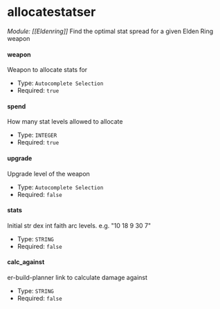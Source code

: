 # allocatestatser
*Module: [[Eldenring]]*
Find the optimal stat spread for a given Elden Ring weapon
#### weapon
Weapon to allocate stats for
- Type: `Autocomplete Selection`
- Required: `true`
#### spend
How many stat levels allowed to allocate
- Type: `INTEGER`
- Required: `true`
#### upgrade
Upgrade level of the weapon
- Type: `Autocomplete Selection`
- Required: `false`
#### stats
Initial str dex int faith arc levels. e.g. "10 18 9 30 7"
- Type: `STRING`
- Required: `false`
#### calc_against
er-build-planner link to calculate damage against
- Type: `STRING`
- Required: `false`